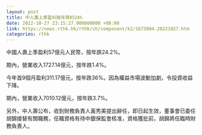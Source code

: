 ```yaml
---
layout: post
title: 中人壽上季盈利按年跌約24%
date: 2022-10-27 23:15:27.000000000 +08:00
link: https://news.rthk.hk/rthk/ch/component/k2/1673004-20221027.htm
categories: rthk
---
```


中國人壽上季盈利57億元人民幣，按年跌24.2%。

期內，營業收入1727.14億元，按年跌1.4%。

今年首9個月盈利311.17億元，按年跌36%。因為權益市場波動加劇，令投資收益下降。

期內，營業收入7010.12億元，按年跌3.7%。

另外，中人壽公布，收到財務負責人黃秀美提出辭任，即日起生效，董事會已委任胡錦接替有關職務，任職資格有待中銀保監會核准，資格獲批前，胡錦將任臨時財務負責人。
